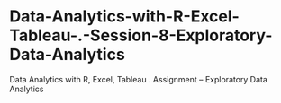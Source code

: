 # Data-Analytics-with-R-Excel-Tableau-.-Session-8-Exploratory-Data-Analytics
Data Analytics with R, Excel, Tableau . Assignment  – Exploratory  Data Analytics
